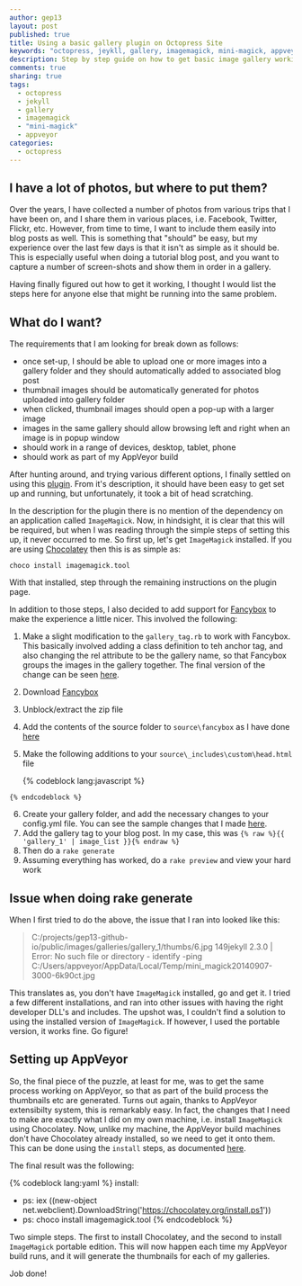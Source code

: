 ```yaml
---
author: gep13
layout: post
published: true
title: Using a basic gallery plugin on Octopress Site
keywords: "octopress, jeykll, gallery, imagemagick, mini-magick, appveyor"
description: Step by step guide on how to get basic image gallery working in Octopress site and building in appveyor
comments: true
sharing: true
tags: 
  - octopress
  - jekyll
  - gallery
  - imagemagick
  - "mini-magick"
  - appveyor
categories: 
  - octopress
---
```


## I have a lot of photos, but where to put them?

Over the years, I have collected a number of photos from various trips that I have been on, and I share them in various places, i.e. Facebook, Twitter, Flickr, etc.  However, from time to time, I want to include them easily into blog posts as well.  This is something that "should" be easy, but my experience over the last few days is that it isn't as simple as it should be.  This is especially useful when doing a tutorial blog post, and you want to capture a number of screen-shots and show them in order in a gallery.

Having finally figured out how to get it working, I thought I would list the steps here for anyone else that might be running into the same problem.

<!--more-->

## What do I want?

The requirements that I am looking for break down as follows:

- once set-up, I should be able to upload one or more images into a gallery folder and they should automatically added to associated blog post
- thumbnail images should be automatically generated for photos uploaded into gallery folder
- when clicked, thumbnail images should open a pop-up with a larger image
- images in the same gallery should allow browsing left and right when an image is in popup window
- should work in a range of devices, desktop, tablet, phone
- should work as part of my AppVeyor build

After hunting around, and trying various different options, I finally settled on using this [plugin](https://github.com/yortz/octopress_gallery).  From it's description, it should have been easy to get set up and running, but unfortunately, it took a bit of head scratching.

In the description for the plugin there is no mention of the dependency on an application called ```ImageMagick```.  Now, in hindsight, it is clear that this will be required, but when I was reading through the simple steps of setting this up, it never occurred to me.  So first up, let's get ```ImageMagick``` installed.  If you are using [Chocolatey](http://chocolatey.org/) then this is as simple as:

```choco install imagemagick.tool```

With that installed, step through the remaining instructions on the plugin page.

In addition to those steps, I also decided to add support for [Fancybox](http://fancybox.net/) to make the experience a little nicer.  This involved the following:

1. Make a slight modification to the ```gallery_tag.rb``` to work with Fancybox.  This basically involved adding a class definition to teh anchor tag, and also changing the rel attribute to be the gallery name, so that Fancybox groups the images in the gallery together.  The final version of the change can be seen [here](https://github.com/gep13/gep13.github.io/commit/8f597cd922ffc3556481e7148990bcaa675dcceb#diff-dc86fc94e212fa637e5f2689a8379e1fR10).
2. Download [Fancybox](http://fancyapps.com/fancybox/#license)
3. Unblock/extract the zip file
4. Add the contents of the source folder to ```source\fancybox``` as I have done [here](https://github.com/gep13/gep13.github.io/tree/source/source/fancybox)
5. Make the following additions to your ```source\_includes\custom\head.html``` file
    
    {% codeblock lang:javascript %}
<script src="ajax.googleapis.com/ajax/libs/jquery/1.7.2/jquery.min.js" type="text/javascript"></script>
<script type="text/javascript">
jQuery.noConflict(); // ender.js conflicts with jQuery
</script>

<link rel="stylesheet" href="/fancybox/jquery.fancybox.css" />
<script src="/fancybox/jquery.fancybox.pack.js" type="text/javascript"></script>

<script language="Javascript" type="text/javascript">
// ender.js gobbles jQuery's ready event: Use ender.js $ instead
$(document).ready(function() {
    jQuery(".fancybox").fancybox();
});
</script>
    {% endcodeblock %}

6. Create your gallery folder, and add the necessary changes to your config.yml file.  You can see the sample changes that I made [here](https://github.com/gep13/gep13.github.io/commit/8f597cd922ffc3556481e7148990bcaa675dcceb).
7. Add the gallery tag to your blog post.  In my case, this was ```{% raw %}{{ 'gallery_1' | image_list }}{% endraw %}```
8. Then do a ```rake generate```
9. Assuming everything has worked, do a ```rake preview``` and view your hard work

## Issue when doing rake generate

When I first tried to do the above, the issue that I ran into looked like this:

> C:/projects/gep13-github-io/public/images/galleries/gallery_1/thumbs/6.jpg 
149jekyll 2.3.0 | Error:  No such file or directory - identify -ping C:/Users/appveyor/AppData/Local/Temp/mini_magick20140907-3000-6k90ct.jpg

This translates as, you don't have ```ImageMagick``` installed, go and get it.  I tried a few different installations, and ran into other issues with having the right developer DLL's and includes.  The upshot was, I couldn't find a solution to using the installed version of ```ImageMagick```.  If however, I used the portable version, it works fine.  Go figure!

## Setting up AppVeyor

So, the final piece of the puzzle, at least for me, was to get the same process working on AppVeyor, so that as part of the build process the thumbnails etc are generated.  Turns out again, thanks to AppVeyor extensibilty system, this is remarkably easy.  In fact, the changes that I need to make are exactly what I did on my own machine, i.e. install ```ImageMagick``` using Chocolatey.  Now, unlike my machine, the AppVeyor build machines don't have Chocolatey already installed, so we need to get it onto them.  This can be done using the ```install``` steps, as documented [here](http://www.appveyor.com/docs/appveyor-yml).

The final result was the following:

{% codeblock lang:yaml %}
install:
  - ps: iex ((new-object net.webclient).DownloadString('https://chocolatey.org/install.ps1'))
  - ps: choco install imagemagick.tool
{% endcodeblock %}

Two simple steps.  The first to install Chocolatey, and the second to install ```ImageMagick``` portable edition.  This will now happen each time my AppVeyor build runs, and it will generate the thumbnails for each of my galleries.

Job done!